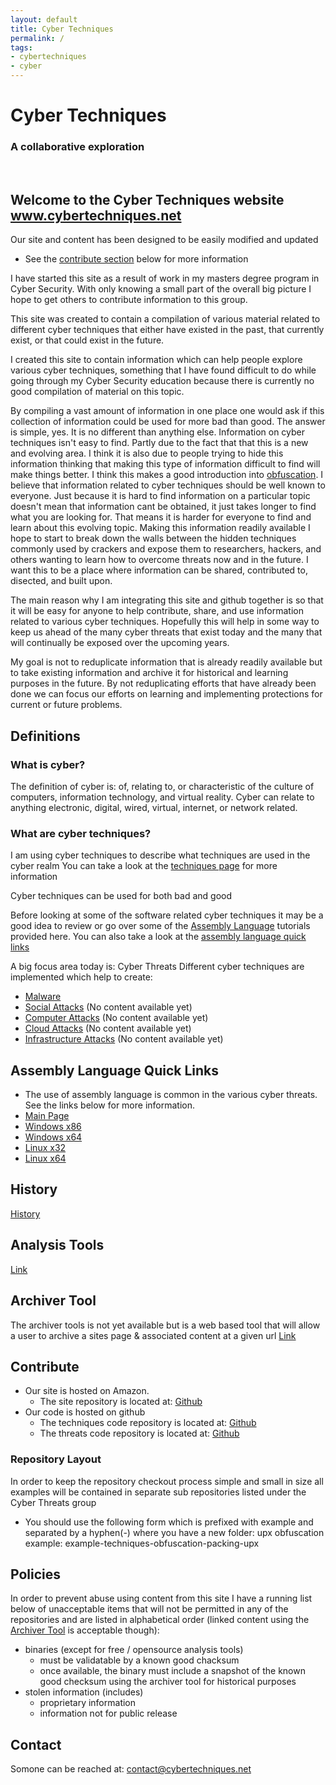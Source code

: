 ```yaml
---
layout: default
title: Cyber Techniques
permalink: /
tags:
- cybertechniques
- cyber
---
```


# Cyber Techniques

### A collaborative exploration

<br/>

## Welcome to the Cyber Techniques website www.cybertechniques.net

Our site and content has been designed to be easily modified and updated
  * See the [contribute section](#contribute) below for more information

I have started this site as a result of work in my masters degree program in Cyber Security.
With only knowing a small part of the overall big picture I hope to get others to contribute information to this group.


This site was created to contain a compilation of various material related to different cyber techniques that either have existed in the past, that currently exist, or that could exist in the future.


I created this site to contain information which can help people explore various cyber techniques, something that I have found difficult to do while going through my Cyber Security education because there is currently no good compilation of material on this topic.


By compiling a vast amount of information in one place one would ask if this collection of information could be used for more bad than good. The answer is simple, yes. It is no different than anything else. Information on cyber techniques isn't easy to find. Partly due to the fact that that this is a new and evolving area. I think it is also due to people trying to hide this information thinking that making this type of information difficult to find will make things better. I think this makes a good introduction into [obfuscation](techniques/obfuscation/). I believe that information related to cyber techniques should be well known to everyone. Just because it is hard to find information on a particular topic doesn't mean that information cant be obtained, it just takes longer to find what you are looking for. That means it is harder for everyone to find and learn about this evolving topic. Making this information readily available I hope to start to break down the walls between the hidden techniques commonly used by crackers and expose them to researchers, hackers, and others wanting to learn how to overcome threats now and in the future. I want this to be a place where information can be shared, contributed to, disected, and built upon.

The main reason why I am integrating this site and github together is so that it will be easy for anyone to help contribute, share, and use information related to various cyber techniques. Hopefully this will help in some way to keep us ahead of the many cyber threats that exist today and the many that will continually be exposed over the upcoming years.


My goal is not to reduplicate information that is already readily available but to take existing information and archive it for historical and learning purposes in the future.
By not reduplicating efforts that have already been done we can focus our efforts on learning and implementing protections for current or future problems.


## Definitions

### What is cyber?
The definition of cyber is: of, relating to, or characteristic of the culture of computers, information technology, and virtual reality.
Cyber can relate to anything electronic, digital, wired, virtual, internet, or network related.


### What are cyber techniques?
I am using cyber techniques to describe what techniques are used in the cyber realm
You can take a look at the [techniques page](techniques/) for more information

Cyber techniques can be used for both bad and good

Before looking at some of the software related cyber techniques it may be a good idea to review or go over some of the [Assembly Language](assembly/) tutorials provided here. You can also take a look at the [assembly language quick links](#assembly-language-quick-links)

A big focus area today is: Cyber Threats
Different cyber techniques are implemented which help to create:
  * [Malware](malware/)
  * [Social Attacks](#) \(No content available yet\)
  * [Computer Attacks](#) \(No content available yet\)
  * [Cloud Attacks](#) \(No content available yet\)
  * [Infrastructure Attacks](#) \(No content available yet\)

## Assembly Language Quick Links
  * The use of assembly language is common in the various cyber threats. See the links below for more information.
  * [Main Page](assembly/)
  * [Windows x86](assembly/windows/x86/)
  * [Windows x64](assembly/windows/x64/)
  * [Linux x32](assembly/linux/x86/)
  * [Linux x64](assembly/linux/x64/)


## History
[History](history/)


## Analysis Tools
[Link](analysis_tools/)

## Archiver Tool
The archiver tools is not yet available but is a web based tool that will allow a user to archive a sites page & associated content at a given url
[Link](#)

## Contribute
  * Our site is hosted on Amazon.
    * The site repository is located at: [Github](http://site.cybertechniques.net)
  * Our code is hosted on github
    * The techniques code repository is located at: [Github](http://code.cybertechniques.net)
    * The threats code repository is located at: [Github](http://threats.cybertechniques.net)

### Repository Layout
In order to keep the repository checkout process simple and small in size all examples will be contained in separate sub repositories listed under the Cyber Threats group
  * You should use the following form which is prefixed with example and separated by a hyphen(-) where you have a new folder:
    upx obfuscation example:
    example-techniques-obfuscation-packing-upx

## Policies
In order to prevent abuse using content from this site I have a running list below of unacceptable items that will not be permitted in any of the repositories and are listed in alphabetical order (linked content using the [Archiver Tool](#archiver-tool) is acceptable though):
  * binaries (except for free / opensource analysis tools)
    * must be validatable by a known good chacksum
    * once available, the binary must include a snapshot of the known good checksum using the archiver tool for historical purposes
  * stolen information (includes)
    * proprietary information
    * information not for public release

## Contact
Somone can be reached at: contact@cybertechniques.net
